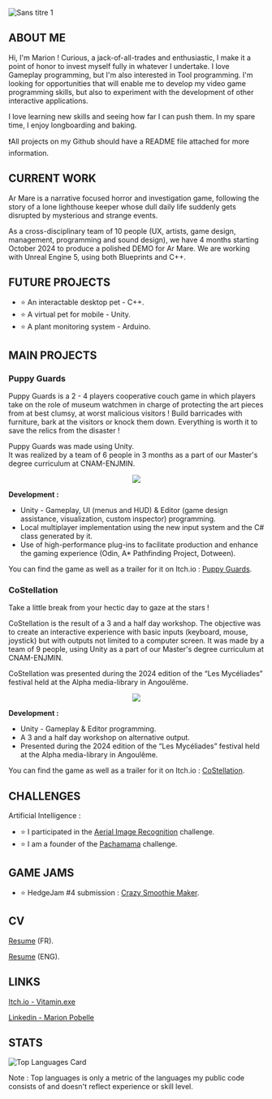 ![Sans titre 1](https://github.com/marionpobelle/marionpobelle/assets/112869026/30edfb38-b794-4fb2-a718-d560bb4fb1b7)

## ABOUT ME
Hi, I'm Marion ! Curious, a jack-of-all-trades and enthusiastic, I make it a point of honor to invest myself fully in whatever I undertake. I love Gameplay programming, but I'm also interested in Tool programming. I'm looking for opportunities that will enable me to develop my video game programming skills, but also to experiment with the development of other interactive applications.

I love learning new skills and seeing how far I can push them. In my spare time, I enjoy longboarding and baking.

❗️All projects on my Github should have a README file attached for more information.

## CURRENT WORK

Ar Mare is a narrative focused horror and investigation game, following the story of a lone lighthouse keeper whose dull daily life suddenly gets disrupted by mysterious and strange events.

As a cross-disciplinary team of 10 people (UX, artists, game design, management, programming and sound design), we have 4 months starting October 2024 to produce a polished DEMO for Ar Mare. We are working with Unreal Engine 5, using both Blueprints and C++.

## FUTURE PROJECTS

- ⭐ An interactable desktop pet - C++.
- ⭐ A virtual pet for mobile - Unity.
- ⭐ A plant monitoring system - Arduino.

## MAIN PROJECTS
### Puppy Guards
Puppy Guards is a 2 - 4 players cooperative couch game in which players take on the role of museum watchmen in charge of protecting the art pieces from at best clumsy, at worst malicious visitors !
Build barricades with furniture, bark at the visitors or knock them down. Everything is worth it to save the relics from the disaster !

Puppy Guards was made using Unity.\
It was realized by a team of 6 people in 3 months as a part of our Master's degree curriculum at CNAM-ENJMIN.
<p align="center">
  <img src="https://img.itch.zone/aW1nLzE2NTIyMDkzLnBuZw==/original/aEfK2p.png" />
</p>

**Development :**
- Unity - Gameplay, UI (menus and HUD) & Editor (game design assistance, visualization, custom inspector) programming.
- Local multiplayer implementation using  the new input system and  the C# class generated by it.
- Use of high-performance plug-ins to facilitate production and enhance the gaming experience (Odin, A* Pathfinding Project, Dotween).
  
You can find the game as well as a trailer for it on Itch.io : [Puppy Guards](https://vitaminexe.itch.io/puppy-guards).

### CoStellation
Take a little break from your hectic day to gaze at the stars !

CoStellation is the result of a 3 and a half day workshop. The objective was to create an interactive experience with basic inputs (keyboard, mouse, joystick) but with outputs not limited to a computer screen. It was made by a team of 9 people, using Unity as a part of our Master's degree curriculum at CNAM-ENJMIN.

CoStellation was presented during the 2024 edition of the “Les Mycéliades” festival held at the Alpha media-library in Angoulême.
<p align="center">
  <img src="https://img.itch.zone/aW1nLzEzNjM3MjA4LnBuZw==/original/u1WgZv.png" />
</p>

**Development :**
- Unity - Gameplay & Editor programming.
- A 3 and a half day workshop on alternative output.
- Presented during the 2024 edition of the “Les Mycéliades” festival held at the Alpha media-library in Angoulême.
  
You can find the game as well as a trailer for it on Itch.io : [CoStellation](https://vitaminexe.itch.io/co-stellation).

## CHALLENGES

Artificial Intelligence :
- ⭐ I participated in the [Aerial Image Recognition](https://codalab.lisn.upsaclay.fr/competitions/573) challenge.
- ⭐ I am a founder of the [Pachamama](https://codalab.lisn.upsaclay.fr/competitions/1447) challenge.

## GAME JAMS

- ⭐ HedgeJam #4 submission : [Crazy Smoothie Maker](https://maerys.itch.io/crazy-smoothie-maker).

## CV

[Resume](CV_Marion_Pobelle_SAFE.pdf) (FR).

[Resume](Resume_Marion_Pobelle_SAFE.pdf) (ENG).

## LINKS

[Itch.io - Vitamin.exe](https://vitaminexe.itch.io/)

[Linkedin - Marion Pobelle](https://www.linkedin.com/in/marion-pobelle-07639224b/)

## STATS

![Top Languages Card](https://github-readme-stats.vercel.app/api/top-langs/?username=marionpobelle&layout=compact)

Note : Top languages is only a metric of the languages my public code consists of and doesn't reflect experience or skill level.



